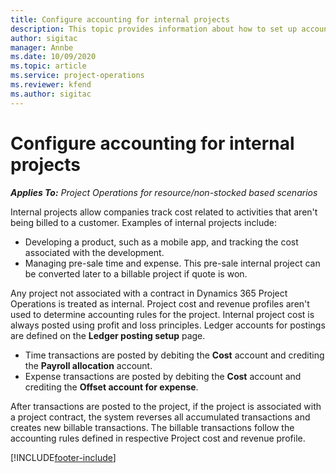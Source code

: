 ```yaml
---
title: Configure accounting for internal projects
description: This topic provides information about how to set up accounting practices for internal projects in Project Operations.
author: sigitac
manager: Annbe
ms.date: 10/09/2020
ms.topic: article
ms.service: project-operations
ms.reviewer: kfend 
ms.author: sigitac
---
```


# Configure accounting for internal projects

_**Applies To:** Project Operations for resource/non-stocked based scenarios_

Internal projects allow companies track cost related to activities that aren't being billed to a customer. Examples of internal projects include:

- Developing a product, such as a mobile app, and tracking the cost associated with the development.
- Managing pre-sale time and expense. This pre-sale internal project can be converted later to a billable project if quote is won.

Any project not associated with a contract in Dynamics 365 Project Operations is treated as internal. Project cost and revenue profiles aren't used to determine accounting rules for the project. Internal project cost is always posted using profit and loss principles. Ledger accounts for postings are defined on the **Ledger posting setup** page.

- Time transactions are posted by debiting the **Cost** account and crediting the **Payroll allocation** account.
- Expense transactions are posted by debiting the **Cost** account and crediting the **Offset account for expense**.

After transactions are posted to the project, if the project is associated with a project contract, the system reverses all accumulated transactions and creates new billable transactions. The billable transactions follow the accounting rules defined in respective Project cost and revenue profile.




[!INCLUDE[footer-include](../includes/footer-banner.md)]